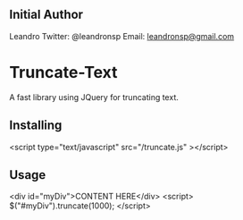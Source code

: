 Initial Author
--------------
Leandro
Twitter: @leandronsp
Email: leandronsp@gmail.com

Truncate-Text
===============

A fast library using JQuery for truncating text.


Installing
-----

&lt;script type="text/javascript" src="/truncate.js" &gt;&lt;/script&gt;

Usage
-----

&lt;div id="myDiv"&gt;CONTENT HERE&lt;/div&gt;
&lt;script&gt;
	$("#myDiv").truncate(1000);
&lt;/script&gt;
		
		

		
		

		
		

		
		
